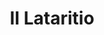 ---
title: II Lataritio

mediaPath: /videos/l_02_cl-1080p.mp4
mediaPosition:  [295974.01251872926,4634055.690910948,129.0347577030788]
mediaRotation:  [0.3437805315965897,-0.6484006519130134,-0.6001249346090145,0.31818485751913383]
mediaScale: 1
cameraFOV: 34.46

# Pair of camera points and targets: [final point], ... , [entrance point]
cameraPath: [
    [[295971.04163645505,4634057.705007552,128.75677679607523],[295976.31696449587,4634054.128622051,129.25038116614354]],
    [[295966.7748483915,4634062.034969717,129.15035768954476],[295985.16398109135,4634048.888736481,128.0089741207865]],
    [[295964.1865563574,4634068.069218763,129.46756604286844],[295981.7545450052,4634054.05608584,126.76862426019791]],
    [[295962.45772999,4634071.635438252,130.03536370800438],[295978.6719053416,4634056.442164829,125.72823397196467]],
    [[295954.55906454753,4634083.967917735,133.1150151404958],[295969.98353529646,4634068.107939822,128.3366044310981]],
    [[295943.0918609484,4634100.402849886,137.7802346741112],[295957.36485518375,4634084.102294504,131.23348463950245]]
]

animationEntry: 2000
---
